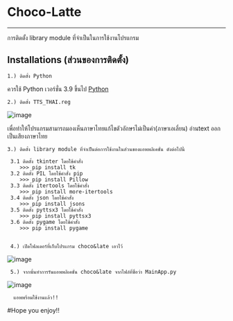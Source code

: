 # Choco-Latte
---

การติดตั้ง library module ที่จำเป็นในการใช้งานโปรแกรม

## Installations (ส่วนของการติดตั้ง)

    1.) ติดตั้ง Python 
ควรใช้ Python เวอร์ชั่น 3.9 ขึ้นไป  [Python](https://www.python.org)



    2.) ติดตั้ง TTS_THAI.reg
![image](https://user-images.githubusercontent.com/37722042/138012829-09eeec51-fcb0-4e62-bad3-8c5710cb5eea.png)

เพื่อทำให้โปรแกรมสามารถมองเห็นภาษาไทยแก้ไขตัวอักษรไม่เป็นคำ(ภาษาเอเลี่ยน) อ่านtext ออกเป็นเสียงภาษาไทย

    3.) ติดตั้ง library module ที่จำเป็นต่อการใช้งานในส่วนของแอพพลิเคชั่น ดังต่อไปนี้
    
     3.1 ติดตั้ง tkinter โดยใช้คำสั่ง
        >>> pip install tk
     3.2 ติดตั้ง PIL โดยใช้คำสั่ง pip
        >>> pip install Pillow
     3.3 ติดตั้ง itertools โดยใช้คำสั่ง
        >>> pip install more-itertools
     3.4 ติดตั้ง json โดยใช้คำสั่ง
        >>> pip install jsons
     3.5 ติดตั้ง pyttsx3 โดยใช้คำสั่ง
        >>> pip install pyttsx3
     3.6 ติดตั้ง pygame โดยใช้คำสั่ง
        >>> pip install pygame
        
        
     4.) เปิดโฟลเดอร์ที่เก็บโปรแกรม choco&late เอาไว้
![image](https://user-images.githubusercontent.com/37722042/138033847-2a8d8057-fca8-49e3-8909-d7fe4bc5cd79.png)
     
     5.) จากนั้นทำการรันแอพพลิเคชั่น choco&late จากไฟล์ที่ชื่อว่า MainApp.py
     
![image](https://user-images.githubusercontent.com/37722042/138034039-8f70d538-e3be-4156-a260-188c59fc8694.png)

      แอพพร้อมใช้งานแล้ว!!
 #Hope you enjoy!!

     
